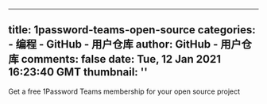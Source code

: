 
---
title: 1password-teams-open-source
categories: 
    - 编程
    - GitHub - 用户仓库
author: GitHub - 用户仓库
comments: false
date: Tue, 12 Jan 2021 16:23:40 GMT
thumbnail: ''
---

<div>   
Get a free 1Password Teams membership for your open source project  
</div>
            